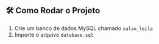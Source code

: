 ## 🛠 Como Rodar o Projeto

1. Crie um banco de dados MySQL chamado `salao_leila`
2. Importe o arquivo `database.sql`

